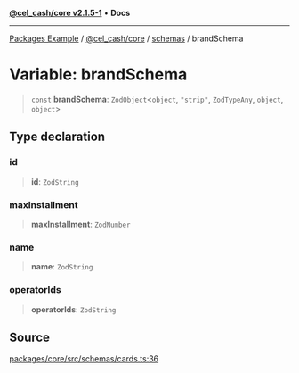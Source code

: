 [**@cel_cash/core v2.1.5-1**](../../README.md) • **Docs**

***

[Packages Example](../../../../README.md) / [@cel\_cash/core](../../README.md) / [schemas](../README.md) / brandSchema

# Variable: brandSchema

> `const` **brandSchema**: `ZodObject`\<`object`, `"strip"`, `ZodTypeAny`, `object`, `object`\>

## Type declaration

### id

> **id**: `ZodString`

### maxInstallment

> **maxInstallment**: `ZodNumber`

### name

> **name**: `ZodString`

### operatorIds

> **operatorIds**: `ZodString`

## Source

[packages/core/src/schemas/cards.ts:36](https://github.com/Pyxlab/celcash/blob/a34e89ae69c9dcb41ba66226cb05c8c8b83b7cf4/packages/core/src/schemas/cards.ts#L36)
